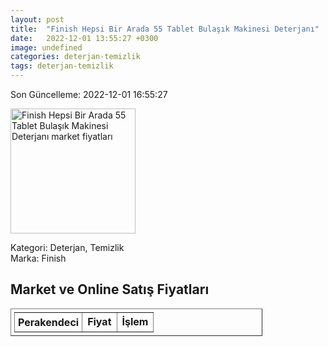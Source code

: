 ```yaml
---
layout: post
title:  "Finish Hepsi Bir Arada 55 Tablet Bulaşık Makinesi Deterjanı"
date:   2022-12-01 13:55:27 +0300
image: undefined
categories: deterjan-temizlik
tags: deterjan-temizlik
---
```


Son Güncelleme: 2022-12-01 16:55:27

<img src="undefined" width="200" alt="Finish Hepsi Bir Arada 55 Tablet Bulaşık Makinesi Deterjanı market fiyatları" />

Kategori: Deterjan, Temizlik
<br />
Marka: Finish

<h2>Market ve Online Satış Fiyatları</h2>

<table border="1" style="padding: 5px;width:80%;">
  <tr>
    <td style="padding: 5px;"><strong>Perakendeci</strong></td>
    <td><strong>Fiyat</strong></td>
    <td><strong>İşlem</strong></td>
  </tr>
  
</table>
